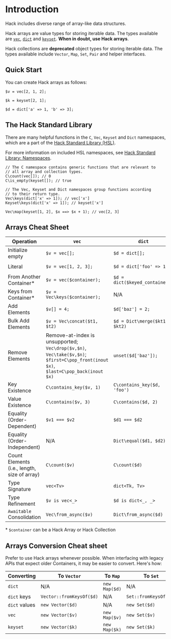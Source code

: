 # Introduction

Hack includes diverse range of array-like data structures.

Hack arrays are value types for storing iterable data. The types
available are [`vec`](/hack/arrays-and-collections/vec-keyset-and-dict#vec), [`dict`](/hack/arrays-and-collections/vec-keyset-and-dict#dict) and [`keyset`](/hack/arrays-and-collections/vec-keyset-and-dict#keyset). **When in doubt, use Hack
arrays**.

Hack collections are **deprecated** object types for storing iterable data. The types
available include `Vector`, `Map`, `Set`, `Pair` and helper
interfaces.

## Quick Start
You can create Hack arrays as follows:

```hack
$v = vec[2, 1, 2];

$k = keyset[2, 1];

$d = dict['a' => 1, 'b' => 3];
```

## The Hack Standard Library
There are many helpful functions in the `C`, `Vec`, `Keyset` and `Dict`
namespaces, which are a part of the [Hack Standard Library (HSL)](/hsl/overview).

For more information on included HSL namespaces, see [Hack Standard Library: Namespaces](/hack/getting-started/the-hack-standard-library#hsl-namespaces).

```hack
// The C namespace contains generic functions that are relevant to
// all array and collection types.
C\count(vec[]); // 0
C\is_empty(keyset[]); // true

// The Vec, Keyset and Dict namespaces group functions according
// to their return type.
Vec\keys(dict['x' => 1]); // vec['x']
Keyset\keys(dict['x' => 1]); // keyset['x']

Vec\map(keyset[1, 2], $x ==> $x + 1); // vec[2, 3]
```

## Arrays Cheat Sheet

| Operation| `vec`    | `dict`   | `keyset` |
|----------|----------|----------|----------|
| Initialize empty                             | `$v = vec[];`                | `$d = dict[];`                 | `$k = keyset[];`               |
| Literal                                      | `$v = vec[1, 2, 3];`         | `$d = dict['foo' => 1];`       | `$k = keyset['foo', 'bar'];`   |
| From Another Container*                      | `$v = vec($container);`      | `$d = dict($keyed_container);` | `$k = keyset($container);`     |
| Keys from Container*                         | `$v = Vec\keys($container);` | N/A                            | `$k = Keyset\keys($container);`|
| Add Elements                                 | `$v[] = 4;`                  | `$d['baz'] = 2;`               | `$k[] = 'baz';`                |
| Bulk Add Elements                            | `$v = Vec\concat($t1, $t2)`  | `$d = Dict\merge($kt1, $kt2)`  | `$k = Keyset\union($t1, $t2)`  |
| Remove Elements                              | Remove-at-index is unsupported; `Vec\drop($v,$n)`, `Vec\take($v,$n)`; `$first=C\pop_front(inout $x)`, `$last=C\pop_back(inout $x)` | `unset($d['baz']);`  | `unset($k['baz']);`|
| Key Existence                                | `C\contains_key($v, 1)`      | `C\contains_key($d, 'foo')`    | `C\contains_key($k, 'foo')`    |
| Value Existence                              | `C\contains($v, 3)`          | `C\contains($d, 2)`            | Use `C\contains_key($k, 'foo')`|
| Equality (Order-Dependent)                   | `$v1 === $v2`                | `$d1 === $d2`                  | `$k1 === $k2`                  |
| Equality (Order-Independent)                 | N/A                          | `Dict\equal($d1, $d2)`         | `Keyset\equal($k1, $k2)`       |
| Count Elements (i.e., length, size of array) | `C\count($v)`                | `C\count($d)`                  | `C\count($k)`                  |
| Type Signature                               | `vec<Tv>`                    | `dict<Tk, Tv>`                 | `keyset<Tk>`                   |
| Type Refinement                              | `$v is vec<_>`               | `$d is dict<_, _>`             | `$k is keyset<_>`              |
| `Awaitable` Consolidation                    | `Vec\from_async($v)`         | `Dict\from_async($d)`          | `Keyset\from_async($x)`        |

\* `$container` can be a Hack Array or Hack Collection

## Arrays Conversion Cheat sheet

Prefer to use Hack arrays whenever possible. When interfacing with legacy APIs that expect older Containers, it may be easier to convert. Here's how:

| Converting | To `Vector`| To `Map`   | To `Set`   |
|------------|------------|------------|------------|
| `dict`        | N/A                      | `new Map($d)` | N/A                   |
| `dict` keys   | `Vector::fromKeysOf($d)` | N/A           | `Set::fromKeysOf($d)` |
| `dict` values | `new Vector($d)`         | N/A           | `new Set($d)`         |
| `vec`         | `new Vector($v)`         | `new Map($v)` | `new Set($v)`         |
| `keyset`      | `new Vector($k)`         | `new Map($k)` | `new Set($k)`         |
